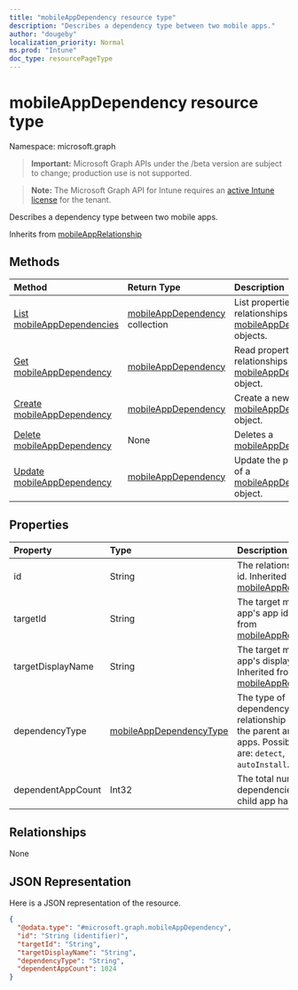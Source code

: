 ```yaml
---
title: "mobileAppDependency resource type"
description: "Describes a dependency type between two mobile apps."
author: "dougeby"
localization_priority: Normal
ms.prod: "Intune"
doc_type: resourcePageType
---
```


# mobileAppDependency resource type

Namespace: microsoft.graph

> **Important:** Microsoft Graph APIs under the /beta version are subject to change; production use is not supported.

> **Note:** The Microsoft Graph API for Intune requires an [active Intune license](https://go.microsoft.com/fwlink/?linkid=839381) for the tenant.

Describes a dependency type between two mobile apps.


Inherits from [mobileAppRelationship](../resources/intune-apps-mobileapprelationship.md)

## Methods
|Method|Return Type|Description|
|:---|:---|:---|
|[List mobileAppDependencies](../api/intune-apps-mobileappdependency-list.md)|[mobileAppDependency](../resources/intune-apps-mobileappdependency.md) collection|List properties and relationships of the [mobileAppDependency](../resources/intune-apps-mobileappdependency.md) objects.|
|[Get mobileAppDependency](../api/intune-apps-mobileappdependency-get.md)|[mobileAppDependency](../resources/intune-apps-mobileappdependency.md)|Read properties and relationships of the [mobileAppDependency](../resources/intune-apps-mobileappdependency.md) object.|
|[Create mobileAppDependency](../api/intune-apps-mobileappdependency-create.md)|[mobileAppDependency](../resources/intune-apps-mobileappdependency.md)|Create a new [mobileAppDependency](../resources/intune-apps-mobileappdependency.md) object.|
|[Delete mobileAppDependency](../api/intune-apps-mobileappdependency-delete.md)|None|Deletes a [mobileAppDependency](../resources/intune-apps-mobileappdependency.md).|
|[Update mobileAppDependency](../api/intune-apps-mobileappdependency-update.md)|[mobileAppDependency](../resources/intune-apps-mobileappdependency.md)|Update the properties of a [mobileAppDependency](../resources/intune-apps-mobileappdependency.md) object.|

## Properties
|Property|Type|Description|
|:---|:---|:---|
|id|String|The relationship entity id. Inherited from [mobileAppRelationship](../resources/intune-apps-mobileapprelationship.md)|
|targetId|String|The target mobile app's app id. Inherited from [mobileAppRelationship](../resources/intune-apps-mobileapprelationship.md)|
|targetDisplayName|String|The target mobile app's display name. Inherited from [mobileAppRelationship](../resources/intune-apps-mobileapprelationship.md)|
|dependencyType|[mobileAppDependencyType](../resources/intune-apps-mobileappdependencytype.md)|The type of dependency relationship between the parent and child apps. Possible values are: `detect`, `autoInstall`.|
|dependentAppCount|Int32|The total number of dependencies the child app has.|

## Relationships
None

## JSON Representation
Here is a JSON representation of the resource.
<!-- {
  "blockType": "resource",
  "keyProperty": "id",
  "@odata.type": "microsoft.graph.mobileAppDependency"
}
-->
``` json
{
  "@odata.type": "#microsoft.graph.mobileAppDependency",
  "id": "String (identifier)",
  "targetId": "String",
  "targetDisplayName": "String",
  "dependencyType": "String",
  "dependentAppCount": 1024
}
```



